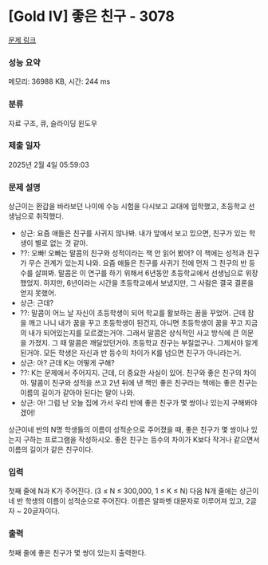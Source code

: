 # [Gold IV] 좋은 친구 - 3078 

[문제 링크](https://www.acmicpc.net/problem/3078) 

### 성능 요약

메모리: 36988 KB, 시간: 244 ms

### 분류

자료 구조, 큐, 슬라이딩 윈도우

### 제출 일자

2025년 2월 4일 05:59:03

### 문제 설명

<p>상근이는 환갑을 바라보던 나이에 수능 시험을 다시보고 교대에 입학했고, 초등학교 선생님으로 취직했다.</p>

<ul>
	<li>상근: 요즘 애들은 친구를 사귀지 않나봐. 내가 앞에서 보고 있으면, 친구가 있는 학생이 별로 없는 것 같아.</li>
	<li>??: 오빠! 오빠는 말콤의 친구와 성적이라는 책 안 읽어 봤어? 이 책에는 성적과 친구가 무슨 관계가 있는지 나와. 요즘 애들은 친구를 사귀기 전에 먼저 그 친구의 반 등수를 살펴봐. 말콤은 이 연구를 하기 위해서 6년동안 초등학교에서 선생님으로 위장 했었지. 하지만, 6년이라는 시간을 초등학교에서 보냈지만, 그 사람은 결국 결론을 얻지 못했어.</li>
	<li>상근: 근데?</li>
	<li>??: 말콤이 어느 날 자신이 초등학생이 되어 학교를 활보하는 꿈을 꾸었어. 근데 잠을 깨고 나니 내가 꿈을 꾸고 초등학생이 된건지, 아니면 초등학생이 꿈을 꾸고 지금의 내가 되어있는지를 모르겠는거야. 그래서 말콤은 상식적인 사고 방식에 큰 의문을 가졌지. 그 때 말콤은 깨달았던거야. 초등학교 친구는 부질없구나. 그제서야 알게된거야. 모든 학생은 자신과 반 등수의 차이가 K를 넘으면 친구가 아니라는거.</li>
	<li>상근: 아? 근데 K는 어떻게 구해?</li>
	<li>??: K는 문제에서 주어지지. 근데, 더 중요한 사실이 있어. 친구와 좋은 친구의 차이야. 말콤이 친구와 성적을 쓰고 2년 뒤에 낸 책인 좋은 친구라는 책에는 좋은 친구는 이름의 길이가 같아야 된다는 말이 나와.</li>
	<li>상근: 아! 그럼 난 오늘 집에 가서 우리 반에 좋은 친구가 몇 쌍이나 있는지 구해봐야 겠어!</li>
</ul>

<p>상근이네 반의 N명 학생들의 이름이 성적순으로 주어졌을 때, 좋은 친구가 몇 쌍이나 있는지 구하는 프로그램을 작성하시오. 좋은 친구는 등수의 차이가 K보다 작거나 같으면서 이름의 길이가 같은 친구이다.</p>

### 입력 

 <p>첫째 줄에 N과 K가 주어진다. (3 ≤ N ≤ 300,000, 1 ≤ K ≤ N) 다음 N개 줄에는 상근이네 반 학생의 이름이 성적순으로 주어진다. 이름은 알파벳 대문자로 이루어져 있고, 2글자 ~ 20글자이다.</p>

### 출력 

 <p>첫째 줄에 좋은 친구가 몇 쌍이 있는지 출력한다.</p>

